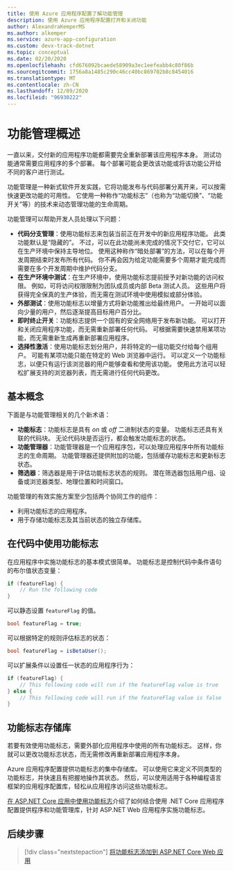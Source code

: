 ```yaml
---
title: 使用 Azure 应用程序配置了解功能管理
description: 使用 Azure 应用程序配置打开和关闭功能
author: AlexandraKemperMS
ms.author: alkemper
ms.service: azure-app-configuration
ms.custom: devx-track-dotnet
ms.topic: conceptual
ms.date: 02/20/2020
ms.openlocfilehash: cfd676092bcaede58909a3ec1eefeabb4c80f86b
ms.sourcegitcommit: 1756a8a1485c290c46cc40bc869702b8c8454016
ms.translationtype: MT
ms.contentlocale: zh-CN
ms.lasthandoff: 12/09/2020
ms.locfileid: "96930222"
---
```

# <a name="feature-management-overview"></a>功能管理概述

一直以来，交付新的应用程序功能都需要完全重新部署该应用程序本身。 测试功能通常需要应用程序的多个部署。  每个部署可能会更改该功能或将该功能公开给不同的客户进行测试。  

功能管理是一种新式软件开发实践，它将功能发布与代码部署分离开来，可以按需快速更改功能的可用性。 它使用一种称作“功能标志”（也称为“功能切换”、“功能开关”等）的技术来动态管理功能的生命周期。

功能管理可以帮助开发人员处理以下问题：

* **代码分支管理**：使用功能标志来包装当前正在开发中的新应用程序功能。 此类功能默认是“隐藏的”。 不过，可以在此功能尚未完成的情况下交付它，它可以在生产环境中保持主导地位。 使用这种称作“暗处部署”的方法，可以在每个开发周期结束时发布所有代码。 你不再会因为给定功能需要多个周期才能完成而需要在多个开发周期中维护代码分支。
* **在生产环境中测试**：在生产环境中，使用功能标志提前授予对新功能的访问权限。 例如，可将访问权限限制为团队成员或内部 Beta 测试人员。 这些用户将获得完全保真的生产体验，而无需在测试环境中使用模拟或部分体验。
* **外部测试**：使用功能标志以增量方式将新功能推出给最终用户。 一开始可以面向少量的用户，然后逐渐提高目标用户百分比。
* **即时终止开关**：功能标志提供一个固有的安全网络用于发布新功能。 可以打开和关闭应用程序功能，而无需重新部署任何代码。 可根据需要快速禁用某项功能，而无需重新生成再重新部署应用程序。
* **选择性激活**：使用功能标志划分用户，并将特定的一组功能交付给每个组用户。 可能有某项功能只能在特定的 Web 浏览器中运行。 可以定义一个功能标志，以便只有运行该浏览器的用户能够查看和使用该功能。 使用此方法可以轻松扩展支持的浏览器列表，而无需进行任何代码更改。

## <a name="basic-concepts"></a>基本概念

下面是与功能管理相关的几个新术语：

* **功能标志**：功能标志是具有 *on* 或 *off* 二进制状态的变量。 功能标志还具有关联的代码块。 无论代码块是否运行，都会触发功能标志的状态。
* **功能管理器**：功能管理器是一个应用程序包，可以处理应用程序中所有功能标志的生命周期。 功能管理器还提供附加的功能，包括缓存功能标志和更新标志状态。
* **筛选器**：筛选器是用于评估功能标志状态的规则。 潜在筛选器包括用户组、设备或浏览器类型、地理位置和时间窗口。

功能管理的有效实施方案至少包括两个协同工作的组件：

* 利用功能标志的应用程序。
* 用于存储功能标志及其当前状态的独立存储库。

## <a name="using-feature-flags-in-your-code"></a>在代码中使用功能标志

在应用程序中实施功能标志的基本模式很简单。 功能标志是控制代码中条件语句的布尔值状态变量：

```csharp
if (featureFlag) {
    // Run the following code
}
```

可以静态设置 `featureFlag` 的值。

```csharp
bool featureFlag = true;
```

可以根据特定的规则评估标志的状态：

```csharp
bool featureFlag = isBetaUser();
```

可以扩展条件以设置任一状态的应用程序行为：

```csharp
if (featureFlag) {
    // This following code will run if the featureFlag value is true
} else {
    // This following code will run if the featureFlag value is false
}
```

## <a name="feature-flag-repository"></a>功能标志存储库

若要有效使用功能标志，需要外部化应用程序中使用的所有功能标志。 这样，你就可以更改功能标志状态，而无需修改再重新部署应用程序本身。

Azure 应用程序配置提供功能标志的集中存储库。 可以使用它来定义不同类型的功能标志，并快速且有把握地操作其状态。 然后，可以使用适用于各种编程语言框架的应用程序配置库，轻松从应用程序访问这些功能标志。

[在 ASP.NET Core 应用中使用功能标志](./use-feature-flags-dotnet-core.md)介绍了如何结合使用 .NET Core 应用程序配置提供程序和功能管理库，针对 ASP.NET Web 应用程序实施功能标志。

## <a name="next-steps"></a>后续步骤

> [!div class="nextstepaction"]
> [将功能标志添加到 ASP.NET Core Web 应用](./quickstart-feature-flag-aspnet-core.md)  
